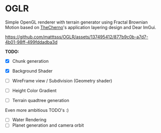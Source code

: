 # OGLR

Simple OpenGL renderer with terrain generator using Fractal Brownian Motion based on [TheCherno](https://www.youtube.com/@thecherno)'s application layering design and Dear ImGui.




https://github.com/matttsss/OGLR/assets/137495412/877b9c0b-a7d7-4b01-98ff-499fddadba3d


**TODO:**

- [x] Chunk generation
- [x] Background Shader
- [ ] WireFrame view / Subdivision (Geometry shader)
- [ ] Height Color Gradient
- [ ] Terrain quadtree generation


Even more ambitious TODO's :)
- [ ] Water Rendering
- [ ] Planet generation and camera orbit
